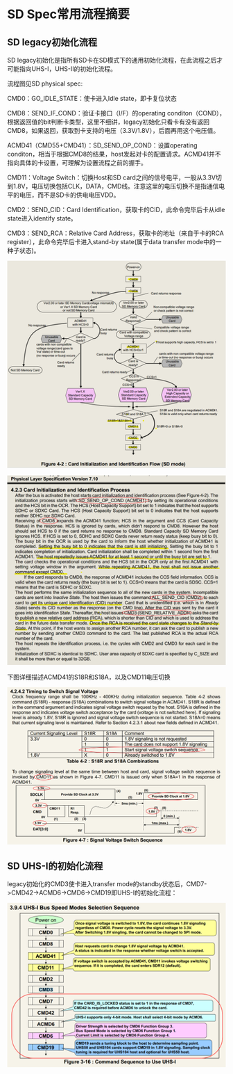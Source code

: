 # SD Spec常用流程摘要

## SD legacy初始化流程

SD legacy初始化是指所有SD卡在SD模式下的通用初始化流程，在此流程之后才可能指向UHS-I，UHS-II的初始化流程。

流程图见SD physical spec:

CMD0：GO_IDLE_STATE：使卡进入Idle state，即卡复位状态

CMD8：SEND_IF_COND：验证卡接口（I/F）的operating conditon（COND），根据返回值的bit判断卡类型，这里不细讲，legacy初始化只看卡有没有返回CMD8，如果返回，获取到卡支持的电压（3.3V/1.8V），后面再用这个电压值。

ACMD41（CMD55+CMD41）：SD_SEND_OP_COND：设置operating conditon，相当于根据CMD8的结果，host发起对卡的配置请求。ACMD41并不指向具体的卡设置，可理解为设置流程之前的握手。

CMD11：Voltage Switch：切换Host和SD card之间的信号电平，一般从3.3V切到1.8V，电压切换包括CLK，DATA，CMD线。注意这里的电压切换不是指通信电平的电压，而不是SD卡的供电电压VDD。

CMD2：SEND_CID：Card Identification，获取卡的CID，此命令完毕后卡从idle state进入identify state。

CMD3：SEND_RCA：Relative Card Address，获取卡的地址（来自于卡的RCA register），此命令完毕后卡进入stand-by state(属于data transfer mode中的一种子状态)。

![image-20250103175846219](https://raw.githubusercontent.com/cursorhu/blog-images-on-picgo/master/images/202501031758279.png)

![image-20250103191821054](https://raw.githubusercontent.com/cursorhu/blog-images-on-picgo/master/images/202501031918136.png)

下图详细描述ACMD41的S18R和S18A，以及CMD11电压切换

![image-20250103193000571](https://raw.githubusercontent.com/cursorhu/blog-images-on-picgo/master/images/202501031930634.png)

## SD UHS-I的初始化流程

legacy初始化的CMD3使卡进入transfer mode的standby状态后，CMD7->CMD42->ACMD6->CMD6->CMD19即UHS-I的初始化流程：

![image-20250103193305212](https://raw.githubusercontent.com/cursorhu/blog-images-on-picgo/master/images/202501031933260.png)